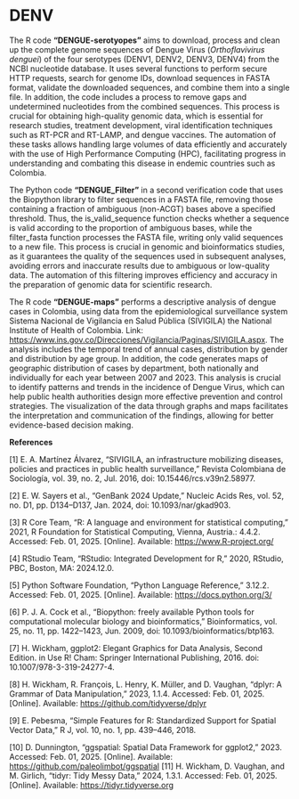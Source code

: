 # DENV

The R code **“DENGUE-serotyopes”** aims to download, process and clean up the complete genome sequences of Dengue Virus (*Orthoflavivirus denguei*) of the four serotypes (DENV1, DENV2, DENV3, DENV4) from the NCBI nucleotide database. It uses several functions to perform secure HTTP requests, search for genome IDs, download sequences in FASTA format, validate the downloaded sequences, and combine them into a single file. In addition, the code includes a process to remove gaps and undetermined nucleotides from the combined sequences. This process is crucial for obtaining high-quality genomic data, which is essential for research studies, treatment development, viral identification techniques such as RT-PCR and RT-LAMP, and dengue vaccines. The automation of these tasks allows handling large volumes of data efficiently and accurately with the use of High Performance Computing (HPC), facilitating progress in understanding and combating this disease in endemic countries such as Colombia.

The Python code **“DENGUE_Filter”** in a second verification code that uses the Biopython library to filter sequences in a FASTA file, removing those containing a fraction of ambiguous (non-ACGT) bases above a specified threshold. Thus, the is_valid_sequence function checks whether a sequence is valid according to the proportion of ambiguous bases, while the filter_fasta function processes the FASTA file, writing only valid sequences to a new file. This process is crucial in genomic and bioinformatics studies, as it guarantees the quality of the sequences used in subsequent analyses, avoiding errors and inaccurate results due to ambiguous or low-quality data. The automation of this filtering improves efficiency and accuracy in the preparation of genomic data for scientific research.

The R code **“DENGUE-maps”** performs a descriptive analysis of dengue cases in Colombia, using data from the epidemiological surveillance system Sistema Nacional de Vigilancia en Salud Pública (SIVIGILA) the National Institute of Health of Colombia. Link: https://www.ins.gov.co/Direcciones/Vigilancia/Paginas/SIVIGILA.aspx. The analysis includes the temporal trend of annual cases, distribution by gender and distribution by age group. In addition, the code generates maps of geographic distribution of cases by department, both nationally and individually for each year between 2007 and 2023. This analysis is crucial to identify patterns and trends in the incidence of Dengue Virus, which can help public health authorities design more effective prevention and control strategies. The visualization of the data through graphs and maps facilitates the interpretation and communication of the findings, allowing for better evidence-based decision making.

**References**

[1] E. A. Martínez Álvarez, “SIVIGILA, an infrastructure mobilizing diseases, policies and practices in public health surveillance,” Revista Colombiana de Sociología, vol. 39, no. 2, Jul. 2016, doi: 10.15446/rcs.v39n2.58977.

[2] E. W. Sayers et al., “GenBank 2024 Update,” Nucleic Acids Res, vol. 52, no. D1, pp. D134–D137, Jan. 2024, doi: 10.1093/nar/gkad903.

[3] R Core Team, “R: A language and environment for statistical computing,” 2021, R Foundation for Statistical Computing, Vienna, Austria.: 4.4.2. Accessed: Feb. 01, 2025. [Online]. Available: https://www.R-project.org/

[4]	RStudio Team, “RStudio: Integrated Development for R,” 2020, RStudio, PBC, Boston, MA: 2024.12.0.

[5]	Python Software Foundation, “Python Language Reference,” 3.12.2. Accessed: Feb. 01, 2025. [Online]. Available: https://docs.python.org/3/

[6]	P. J. A. Cock et al., “Biopython: freely available Python tools for computational molecular biology and bioinformatics,” Bioinformatics, vol. 25, no. 11, pp. 1422–1423, Jun. 2009, doi: 10.1093/bioinformatics/btp163.

[7]	H. Wickham, ggplot2: Elegant Graphics for Data Analysis, Second Edition. in Use R! Cham: Springer International Publishing, 2016. doi: 10.1007/978-3-319-24277-4.

[8]	H. Wickham, R. François, L. Henry, K. Müller, and D. Vaughan, “dplyr: A Grammar of Data Manipulation,” 2023, 1.1.4. Accessed: Feb. 01, 2025. [Online]. Available: https://github.com/tidyverse/dplyr

[9]	E. Pebesma, “Simple Features for R: Standardized Support for Spatial Vector Data,” R J, vol. 10, no. 1, pp. 439–446, 2018.

[10]	D. Dunnington, “ggspatial: Spatial Data Framework for ggplot2,” 2023. Accessed: Feb. 01, 2025. [Online]. Available: https://github.com/paleolimbot/ggspatial
[11]	H. Wickham, D. Vaughan, and M. Girlich, “tidyr: Tidy Messy Data,” 2024, 1.3.1. Accessed: Feb. 01, 2025. [Online]. Available: https://tidyr.tidyverse.org

